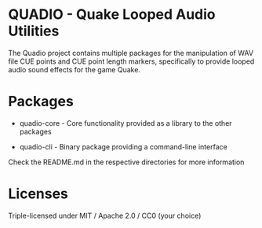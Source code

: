 # QUADIO - Quake Looped Audio Utilities

The Quadio project contains multiple packages for the manipulation of WAV file
CUE points and CUE point length markers, specifically to provide looped audio
sound effects for the game Quake.

# Packages

* quadio-core - Core functionality provided as a library to the other packages

* quadio-cli - Binary package providing a command-line interface

Check the README.md in the respective directories for more information

# Licenses

Triple-licensed under MIT / Apache 2.0 / CC0 (your choice)

